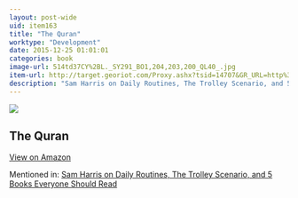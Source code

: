 ```yaml
---
layout: post-wide
uid: item163
title: "The Quran"
worktype: "Development"
date: 2015-12-25 01:01:01
categories: book
image-url: 514td37CY%2BL._SY291_BO1,204,203,200_QL40_.jpg
item-url: http://target.georiot.com/Proxy.ashx?tsid=14707&GR_URL=http%3A%2F%2Fwww.amazon.com%2FQuran-Oxford-Worlds-Classics%2Fdp%2F0199535957%2F
description: "Sam Harris on Daily Routines, The Trolley Scenario, and 5 Books Everyone Should Read"
---
```

<a href="http://target.georiot.com/Proxy.ashx?tsid=14707&GR_URL=http%3A%2F%2Fwww.amazon.com%2FQuran-Oxford-Worlds-Classics%2Fdp%2F0199535957%2F" target="blank"><img src="../../../../img/thumbs/514td37CY%2BL._SY291_BO1,204,203,200_QL40_.jpg" class="prod-img"></a>
<h2>The Quran</h2>
<p><a class="btn btn-primary" href="http://target.georiot.com/Proxy.ashx?tsid=14707&GR_URL=http%3A%2F%2Fwww.amazon.com%2FQuran-Oxford-Worlds-Classics%2Fdp%2F0199535957%2F" target="blank">View on Amazon</a><p>
<p>Mentioned in: <a href="http://fourhourworkweek.com/2015/07/08/sam-harris-on-daily-routines-the-trolley-scenario-and-5-books-everyone-should-read/" target="blank">Sam Harris on Daily Routines, The Trolley Scenario, and 5 Books Everyone Should Read</a></p>
